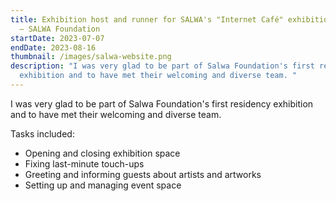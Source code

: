 ```yaml
---
title: Exhibition host and runner for SALWA's "Internet Café" exhibition at W139
  — SALWA Foundation
startDate: 2023-07-07
endDate: 2023-08-16
thumbnail: /images/salwa-website.png
description: "I was very glad to be part of Salwa Foundation's first residency
  exhibition and to have met their welcoming and diverse team. "
---
```

I was very glad to be part of Salwa Foundation's first residency exhibition and to have met their welcoming and diverse team.

Tasks included:

* Opening and closing exhibition space
* Fixing last-minute touch-ups
* Greeting and informing guests about artists and artworks
* Setting up and managing event space